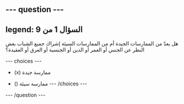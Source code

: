 --- question ---
---
legend: السؤال 1 من 9
---

هل يعدّ من الممارسات الجيدة أم من الممارسات السيئة إشراك جميع الشباب بغض النظر عن الجنس أو العمر أو الدين أو الجنسية أو العرق أو العقيدة؟

--- choices ---
- (x) ممارسة جيدة

- () ممارسة سيئة --- /choices ---

--- /question ---
